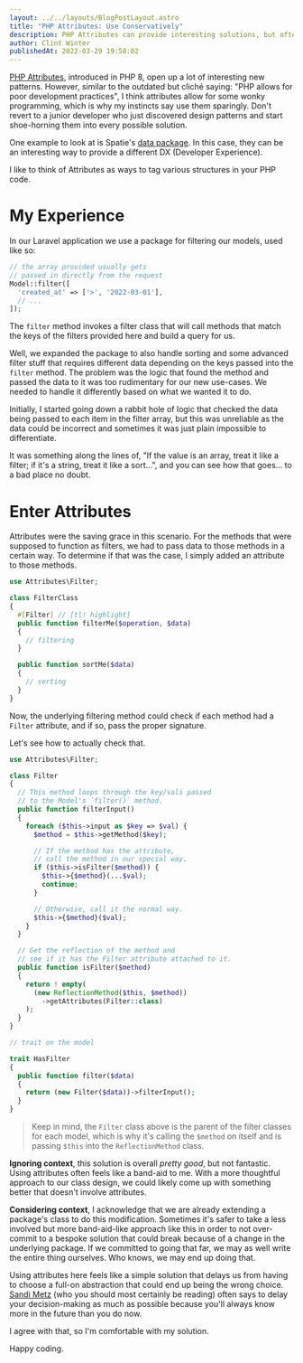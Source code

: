 ```yaml
---
layout: ../../layouts/BlogPostLayout.astro
title: "PHP Attributes: Use Conservatively"
description: PHP Attributes can provide interesting solutions, but often there's a better way.
author: Clint Winter
publishedAt: 2022-03-29 19:58:02
---
```


[PHP Attributes](https://www.php.net/manual/en/language.attributes.overview.php), introduced in PHP 8, open up a lot of interesting new patterns. However, similar to the outdated but cliché saying: "PHP allows for poor development practices", I think attributes allow for some wonky programming, which is why my instincts say use them sparingly. Don't revert to a junior developer who just discovered design patterns and start shoe-horning them into every possible solution.

One example to look at is Spatie's [data package](https://github.com/spatie/laravel-data). In this case, they can be an interesting way to provide a different DX (Developer Experience).

I like to think of Attributes as ways to tag various structures in your PHP code.

# My Experience

In our Laravel application we use a package for filtering our models, used like so:

```php
// the array provided usually gets 
// passed in directly from the request
Model::filter([
  'created_at' => ['>', '2022-03-01'],
  // ...
]);
```

The `filter` method invokes a filter class that will call methods that match the keys of the filters provided here and build a query for us.

Well, we expanded the package to also handle sorting and some advanced filter stuff that requires different data depending on the keys passed into the `filter` method. The problem was the logic that found the method and passed the data to it was too rudimentary for our new use-cases. We needed to handle it differently based on what we wanted it to do.

Initially, I started going down a rabbit hole of logic that checked the data being passed to each item in the filter array, but this was unreliable as the data could be incorrect and sometimes it was just plain impossible to differentiate.

It was something along the lines of, "If the value is an array, treat it like a filter; if it's a string, treat it like a sort...", and you can see how that goes... to a bad place no doubt.

# Enter Attributes

Attributes were the saving grace in this scenario. For the methods that were supposed to function as filters, we had to pass data to those methods in a certain way. To determine if that was the case, I simply added an attribute to those methods.

```php title="FilterClass.php"
use Attributes\Filter;

class FilterClass
{
  #[Filter] // [tl! highlight]
  public function filterMe($operation, $data)
  {
    // filtering
  }

  public function sortMe($data)
  {
    // sorting
  }
}
```

Now, the underlying filtering method could check if each method had a `Filter` attribute, and if so, pass the proper signature.

Let's see how to actually check that.

```php
use Attributes\Filter;

class Filter
{
  // This method loops through the key/vals passed 
  // to the Model's `filter()` method.
  public function filterInput()
  {
    foreach ($this->input as $key => $val) {
      $method = $this->getMethod($key);

      // If the method has the attribute, 
      // call the method in our special way.
      if ($this->isFilter($method)) {
        $this->{$method}(...$val);
        continue;
      }      

      // Otherwise, call it the normal way.
      $this->{$method}($val);
    }
  }

  // Get the reflection of the method and 
  // see if it has the Filter attribute attached to it.
  public function isFilter($method)
  {
    return ! empty(
      (new ReflectionMethod($this, $method))
        ->getAttributes(Filter::class)
    );
  }
}
```

```php
// trait on the model

trait HasFilter
{
  public function filter($data)
  {
    return (new Filter($data))->filterInput();
  }
}
```

> Keep in mind, the `Filter` class above is the parent of the filter classes for each model, which is why it's calling the `$method` on itself and is passing `$this` into the `ReflectionMethod` class.

**Ignoring context**, this solution is overall *pretty good*, but not fantastic. Using attributes often feels like a band-aid to me. With a more thoughtful approach to our class design, we could likely come up with something better that doesn't involve attributes. 

**Considering context**, I acknowledge that we are already extending a package's class to do this modification. Sometimes it's safer to take a less involved but more band-aid-like approach like this in order to not over-commit to a bespoke solution that could break because of a change in the underlying package. If we committed to going that far, we may as well write the entire thing ourselves. Who knows, we may end up doing that.

Using attributes here feels like a simple solution that delays us from having to choose a full-on abstraction that could end up being the wrong choice. [Sandi Metz](https://sandimetz.com/) (who you should most certainly be reading) often says to delay your decision-making as much as possible because you'll always know more in the future than you do now. 

I agree with that, so I'm comfortable with my solution.

Happy coding.
